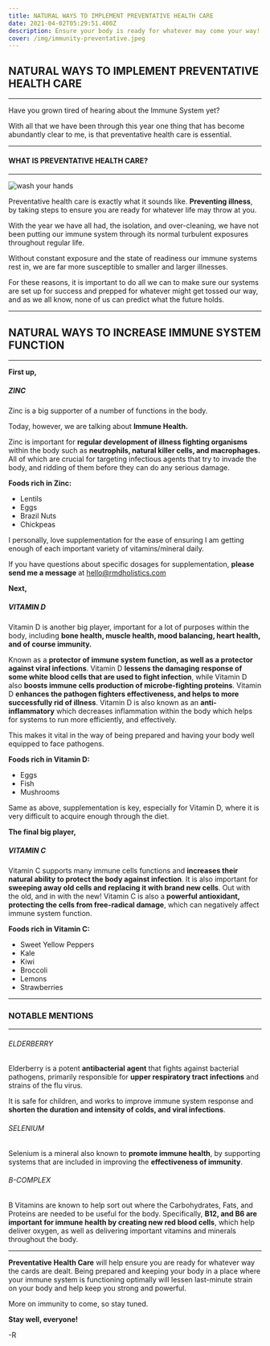 ```yaml
---
title: NATURAL WAYS TO IMPLEMENT PREVENTATIVE HEALTH CARE
date: 2021-04-02T05:29:51.400Z
description: Ensure your body is ready for whatever may come your way!
cover: /img/immunity-preventative.jpeg
---
```

## NATURAL WAYS TO IMPLEMENT PREVENTATIVE HEALTH CARE


- - -



Have you grown tired of hearing about the Immune System yet?

With all that we have been through this year one thing that has become abundantly clear to me, is that preventative health care is essential.


- - -


#### WHAT IS PREVENTATIVE HEALTH CARE?


- - -


![wash your hands](/img/washing.jpeg)



Preventative health care is exactly what it sounds like. **Preventing illness**, by taking steps to ensure you are ready for whatever life may throw at you.


With the year we have all had, the isolation, and over-cleaning, we have not been putting our immune system through its normal turbulent exposures throughout regular life.


Without constant exposure and the state of readiness our immune systems rest in, we are far more susceptible to smaller and larger illnesses.


For these reasons, it is important to do all we can to make sure our systems are set up for success and prepped for whatever might get tossed our way, and as we all know, none of us can predict what the future holds.


- - -


## NATURAL WAYS TO INCREASE IMMUNE SYSTEM FUNCTION


- - -


**First up,**


##### ZINC


Zinc is a big supporter of a number of functions in the body.

Today, however, we are talking about **Immune Health.**

Zinc is important for **regular development of illness fighting organisms** within the body such as **neutrophils, natural killer cells, and macrophages.** All of which are crucial for targeting infectious agents that try to invade the body, and ridding of them before they can do any serious damage.



**Foods rich in Zinc:**

* Lentils
* Eggs
* Brazil Nuts
* Chickpeas


I personally, love supplementation for the ease of ensuring I am getting enough of each important variety of vitamins/mineral daily.


If you have questions about specific dosages for supplementation, **please send me a message** at [hello@rmdholistics.com](mailto:hello@rmdholistics.com)


**Next,**


##### VITAMIN D


Vitamin D is another big player, important for a lot of purposes within the body, including **bone health, muscle health, mood balancing, heart health, and of course immunity.**

Known as a **protector of immune system function, as well as a protector against viral infections**. Vitamin D **lessens the damaging response of some white blood cells that are used to fight infection**, while Vitamin D also **boosts immune cells production of microbe-fighting proteins**.
Vitamin D **enhances the pathogen fighters effectiveness, and helps to more successfully rid of illness**.
Vitamin D is also known as an **anti-inflammatory** which decreases inflammation within the body which helps for systems to run more efficiently, and effectively.

This makes it vital in the way of being prepared and having your body well equipped to face pathogens.


**Foods rich in Vitamin D:**

* Eggs
* Fish
* Mushrooms


Same as above, supplementation is key, especially for Vitamin D, where it is very difficult to acquire enough through the diet.


**The final big player,**


##### VITAMIN C


Vitamin C supports many immune cells functions and **increases their natural ability to protect the body against infection**. It is also important for **sweeping away old cells and replacing it with brand new cells**. Out with the old, and in with the new!
Vitamin C is also a **powerful antioxidant, protecting the cells from free-radical damage**, which can negatively affect immune system function.


**Foods rich in Vitamin C:**

* Sweet Yellow Peppers
* Kale
* Kiwi
* Broccoli
* Lemons
* Strawberries


- - -


### NOTABLE MENTIONS


- - -


###### ELDERBERRY

Elderberry is a potent **antibacterial agent** that fights against bacterial pathogens, primarily responsible for **upper respiratory tract infections** and strains of the flu virus.

It is safe for children, and works to improve immune system response and **shorten the duration and intensity of colds, and viral infections**.


###### SELENIUM

Selenium is a mineral also known to **promote immune health**, by supporting systems that are included in improving the **effectiveness of immunity**.


###### B-COMPLEX

B Vitamins are known to help sort out where the Carbohydrates, Fats, and Proteins are needed to be useful for the body. Specifically, **B12, and B6 are important for immune health by creating new red blood cells**, which help deliver oxygen, as well as delivering important vitamins and minerals throughout the body.


- - -


**Preventative Health Care** will help ensure you are ready for whatever way the cards are dealt. Being prepared and keeping your body in a place where your immune system is functioning optimally will lessen last-minute strain on your body and help keep you strong and powerful.


More on immunity to come, so stay tuned.


**Stay well, everyone!**


\-R